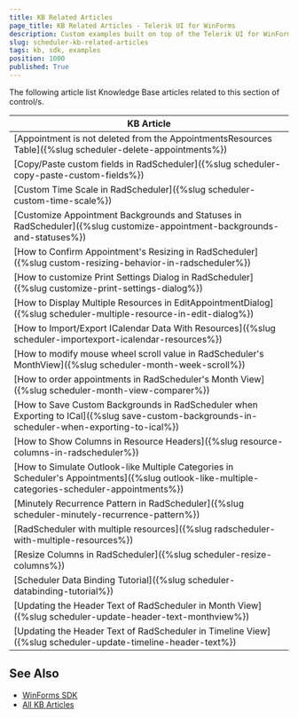 ```yaml
---
title: KB Related Articles
page_title: KB Related Articles - Telerik UI for WinForms
description: Custom examples built on top of the Telerik UI for WinForms control.
slug: scheduler-kb-related-articles
tags: kb, sdk, examples
position: 1000
published: True
---
```

The following article list Knowledge Base articles related to this section of control/s.
<!--KB Articles Table-->

|KB Article|
|----|
|[Appointment is not deleted from the AppointmentsResources Table]({%slug scheduler-delete-appointments%})|
|[Copy/Paste custom fields in RadScheduler]({%slug scheduler-copy-paste-custom-fields%})|
|[Custom Time Scale in RadScheduler]({%slug scheduler-custom-time-scale%})|
|[Customize Appointment Backgrounds and Statuses in RadScheduler]({%slug customize-appointment-backgrounds-and-statuses%})|
|[How to Confirm Appointment's Resizing in RadScheduler]({%slug custom-resizing-behavior-in-radscheduler%})|
|[How to customize Print Settings Dialog in RadScheduler]({%slug customize-print-settings-dialog%})|
|[How to Display Multiple Resources in EditAppointmentDialog]({%slug scheduler-multiple-resource-in-edit-dialog%})|
|[How to Import/Export ICalendar Data With Resources]({%slug scheduler-importexport-icalendar-resources%})|
|[How to modify mouse wheel scroll value in RadScheduler's MonthView]({%slug scheduler-month-week-scroll%})|
|[How to order appointments in RadScheduler's Month View]({%slug scheduler-month-view-comparer%})|
|[How to Save Custom Backgrounds in RadScheduler when Exporting to ICal]({%slug save-custom-backgrounds-in-scheduler-when-exporting-to-ical%})|
|[How to Show Columns in Resource Headers]({%slug resource-columns-in-radscheduler%})|
|[How to Simulate Outlook-like Multiple Categories in Scheduler's Appointments]({%slug outlook-like-multiple-categories-scheduler-appointments%})|
|[Minutely Recurrence Pattern in RadScheduler]({%slug scheduler-minutely-recurrence-pattern%})|
|[RadScheduler with multiple resources]({%slug radscheduler-with-multiple-resources%})|
|[Resize Columns in RadScheduler]({%slug scheduler-resize-columns%})|
|[Scheduler Data Binding Tutorial]({%slug scheduler-databinding-tutorial%})|
|[Updating the Header Text of RadScheduler in Month View]({%slug scheduler-update-header-text-monthview%})|
|[Updating the Header Text of RadScheduler in Timeline View]({%slug scheduler-update-timeline-header-text%})|

## See Also

* [WinForms SDK](https://github.com/telerik/winforms-sdk)
* [All KB Articles](https://docs.telerik.com/devtools/winforms/knowledge-base)
